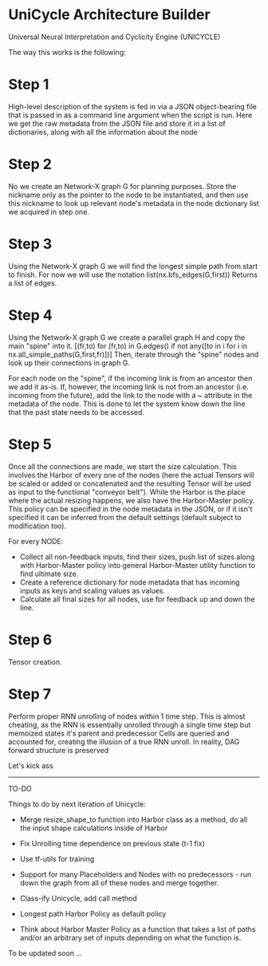 # UniCycle Architecture Builder
Universal Neural Interpretation and Cyclicity Engine (UNICYCLE)

The way this works is the following:

Step 1
=======
 High-level description of the system is fed in via a JSON object-bearing
 file that is passed in as a command line argument when the script is run.
 Here we get the raw metadata from the JSON file and store it in a list of 
 dictionaries, along with all the information about the node

Step 2
=======
 No we create an Network-X graph G for planning purposes. Store the nickname 
 only as the pointer to the node to be instantiated, and then use this 
 nickname to look up relevant node's metadata in the node dictionary list we 
 acquired in step one.

Step 3
=======
 Using the Network-X graph G we will find the longest simple path from start 
 to finish. For now we will use the notation 
    list(nx.bfs_edges(G,first))
 Returns a list of edges.

Step 4
=======
 Using the Network-X graph G we create a parallel graph H and copy the main "spine" into it. 
    [(fr,to) for (fr,to) in G.edges() if not any([to in i for i in nx.all_simple_paths(G,first,fr)])]
 Then, iterate 
 through the "spine" nodes and look up their connections in graph G.

 For each node on the "spine", if the incoming link is from an ancestor then 
 we add it as-is. If, however, the incoming link is not from an ancestor (i.e. 
 incoming from the future), add the link to the node with a ~ attribute in the
 metadata of the node. This is done to let the system know down the line that 
 the past state needs to be accessed. 
 
Step 5
=======
 Once all the connections are made, we start the size calculation. This 
 involves the Harbor of every one of the nodes (here the actual Tensors will 
 be scaled or added or concatenated and the resulting Tensor will be used as 
 input to the functional "conveyor belt"). While the Harbor is the place where 
 the actual resizing happens, we also have the Harbor-Master policy. This 
 policy can be specified in the node metadata in the JSON, or if it isn't 
 specified it can be inferred from the default settings (default subject to 
 modification too). 

 For every NODE:
 - Collect all non-feedback inputs, find their sizes, push list of sizes along 
 with Harbor-Master policy into general Harbor-Master utility function to find 
 ultimate size. 
 - Create a reference dictionary for node metadata that has incoming inputs as 
 keys and scaling values as values. 
 - Calculate all final sizes for all nodes, use for feedback up and down the 
 line.

Step 6
=======
 Tensor creation.

Step 7
=======
 Perform proper RNN unrolling of nodes within 1 time step. This is almost
 cheating, as the RNN is essentially unrolled through a single time step but
 memoized states it's parent and predecessor Cells are queried and accounted
 for, creating the illusion of a true RNN unroll. In reality, DAG forward 
 structure is preserved

Let's kick ass


-------

TO-DO

Things to do by next iteration of Unicycle:

- Merge resize_shape_to function into Harbor class as a method, do all the input shape calculations inside of Harbor

- Fix Unrolling time dependence on previous state (t-1 fix)

- Use tf-utils for training

- Support for many Placeholders and Nodes with no predecessors - run down the graph from all of these nodes and merge together.

- Class-ify Unicycle, add call method

- Longest path Harbor Policy as default policy

- Think about Harbor Master Policy as a function that takes a list of paths and/or an arbitrary set of inputs depending on what the function is.


To be updated soon ...

